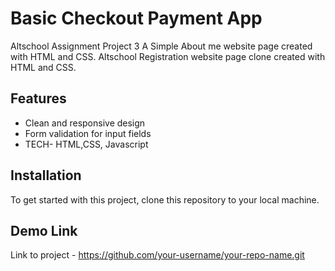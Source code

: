 # Basic Checkout Payment App
Altschool Assignment Project 3
A Simple About me website page created with HTML and CSS. 
Altschool Registration website page clone created with HTML and CSS. 

## Features
- Clean and responsive design
- Form validation for input fields
- TECH- HTML,CSS, Javascript

## Installation
To get started with this project, clone this repository to your local machine.

## Demo Link
Link to project - https://github.com/your-username/your-repo-name.git
